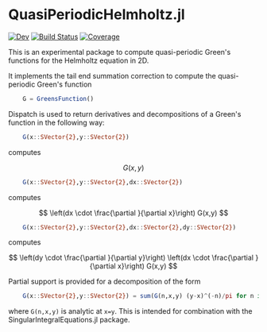 # QuasiPeriodicHelmholtz.jl

[![Dev](https://img.shields.io/badge/docs-dev-blue.svg)](https://mjp98.github.io/QuasiPeriodicHelmholtz.jl/dev)
[![Build Status](https://github.com/mjp98/QuasiPeriodicHelmholtz.jl/actions/workflows/CI.yml/badge.svg?branch=main)](https://github.com/mjp98/QuasiPeriodicHelmholtz.jl/actions/workflows/CI.yml?query=branch%3Amain)
[![Coverage](https://codecov.io/gh/mjp98/QuasiPeriodicHelmholtz.jl/branch/main/graph/badge.svg)](https://codecov.io/gh/mjp98/QuasiPeriodicHelmholtz.jl)

This is an experimental package to compute quasi-periodic Green's functions for the Helmholtz equation in 2D.

It implements the tail end summation correction to compute the quasi-periodic Green's function

```julia
    G = GreensFunction()
```

Dispatch is used to return derivatives and decompositions of a Green's function in the following way:

```julia
    G(x::SVector{2},y::SVector{2})
```

computes 

$$ G(x,y) $$


```julia
    G(x::SVector{2},y::SVector{2},dx::SVector{2})
```

computes 

$$ \left(dx \cdot \frac{\partial }{\partial x}\right) G(x,y) $$

```julia
    G(x::SVector{2},y::SVector{2},dx::SVector{2},dy::SVector{2})
```

computes 

$$ \left(dy \cdot \frac{\partial }{\partial y}\right) \left(dx \cdot \frac{\partial }{\partial x}\right) G(x,y) $$

Partial support is provided for a decomposition of the form

```julia
    G(x::SVector{2},y::SVector{2}) = sum(G(n,x,y) (y-x)^(-n)/pi for n in 0:2) + G(:log,x,y)\log(|y-x|)/pi
```

where `G(n,x,y)` is analytic at `x=y`. This is intended for combination with the SingularIntegralEquations.jl package.
